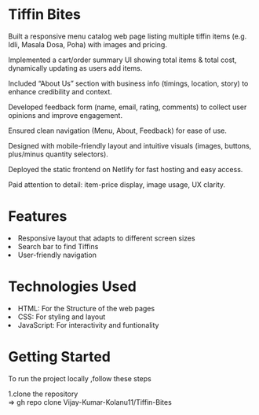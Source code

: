 
<h1>Tiffin Bites</h1>

Built a responsive menu catalog web page listing multiple tiffin items (e.g. Idli, Masala Dosa, Poha) with images and pricing.

Implemented a cart/order summary UI showing total items & total cost, dynamically updating as users add items.

Included “About Us” section with business info (timings, location, story) to enhance credibility and context.

Developed feedback form (name, email, rating, comments) to collect user opinions and improve engagement.

Ensured clean navigation (Menu, About, Feedback) for ease of use.

Designed with mobile-friendly layout and intuitive visuals (images, buttons, plus/minus quantity selectors).

Deployed the static frontend on Netlify for fast hosting and easy access.

Paid attention to detail: item-price display, image usage, UX clarity.

<h1>Features</h1>
<li>Responsive layout that adapts to different screen sizes</li>
<li>Search bar to find Tiffins</li>
<li>User-friendly navigation</li>

<h1>Technologies Used</h1>

<li>HTML: For the Structure of the web pages</li>
<li>CSS: For styling and layout</li>
<li>JavaScript: For interactivity and funtionality
</li>

<h1>Getting Started</h1>
To run the project locally ,follow these steps<br>

  1.clone the repository<br>
  => gh repo clone Vijay-Kumar-Kolanu11/Tiffin-Bites
  

